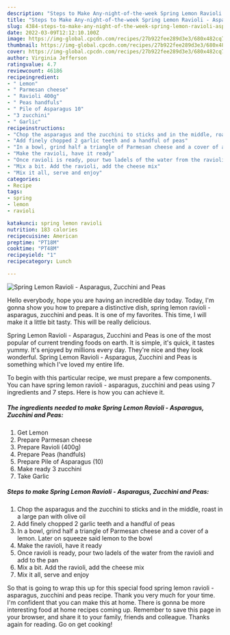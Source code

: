 ```yaml
---
description: "Steps to Make Any-night-of-the-week Spring Lemon Ravioli - Asparagus, Zucchini and Peas"
title: "Steps to Make Any-night-of-the-week Spring Lemon Ravioli - Asparagus, Zucchini and Peas"
slug: 4384-steps-to-make-any-night-of-the-week-spring-lemon-ravioli-asparagus-zucchini-and-peas
date: 2022-03-09T12:12:10.100Z
image: https://img-global.cpcdn.com/recipes/27b922fee289d3e3/680x482cq70/spring-lemon-ravioli-asparagus-zucchini-and-peas-recipe-main-photo.jpg
thumbnail: https://img-global.cpcdn.com/recipes/27b922fee289d3e3/680x482cq70/spring-lemon-ravioli-asparagus-zucchini-and-peas-recipe-main-photo.jpg
cover: https://img-global.cpcdn.com/recipes/27b922fee289d3e3/680x482cq70/spring-lemon-ravioli-asparagus-zucchini-and-peas-recipe-main-photo.jpg
author: Virginia Jefferson
ratingvalue: 4.7
reviewcount: 46186
recipeingredient:
- " Lemon"
- " Parmesan cheese"
- " Ravioli 400g"
- " Peas handfuls"
- " Pile of Asparagus 10"
- "3 zucchini"
- " Garlic"
recipeinstructions:
- "Chop the asparagus and the zucchini to sticks and in the middle, roast in a large pan with olive oil"
- "Add finely chopped 2 garlic teeth and a handful of peas"
- "In a bowl, grind half a triangle of Parmesan cheese and a cover of a lemon. Later on squeeze said lemon to the bowl"
- "Make the ravioli, have it ready"
- "Once ravioli is ready, pour two ladels of the water from the ravioli and add to the pan"
- "Mix a bit. Add the ravioli, add the cheese mix"
- "Mix it all, serve and enjoy"
categories:
- Recipe
tags:
- spring
- lemon
- ravioli

katakunci: spring lemon ravioli 
nutrition: 183 calories
recipecuisine: American
preptime: "PT18M"
cooktime: "PT48M"
recipeyield: "1"
recipecategory: Lunch

---
```



![Spring Lemon Ravioli - Asparagus, Zucchini and Peas](https://img-global.cpcdn.com/recipes/27b922fee289d3e3/680x482cq70/spring-lemon-ravioli-asparagus-zucchini-and-peas-recipe-main-photo.jpg)

Hello everybody, hope you are having an incredible day today. Today, I'm gonna show you how to prepare a distinctive dish, spring lemon ravioli - asparagus, zucchini and peas. It is one of my favorites. This time, I will make it a little bit tasty. This will be really delicious.

Spring Lemon Ravioli - Asparagus, Zucchini and Peas is one of the most popular of current trending foods on earth. It is simple, it's quick, it tastes yummy. It's enjoyed by millions every day. They're nice and they look wonderful. Spring Lemon Ravioli - Asparagus, Zucchini and Peas is something which I've loved my entire life.




To begin with this particular recipe, we must prepare a few components. You can have spring lemon ravioli - asparagus, zucchini and peas using 7 ingredients and 7 steps. Here is how you can achieve it.

<!--inarticleads1-->

##### The ingredients needed to make Spring Lemon Ravioli - Asparagus, Zucchini and Peas:

1. Get  Lemon
1. Prepare  Parmesan cheese
1. Prepare  Ravioli (400g)
1. Prepare  Peas (handfuls)
1. Prepare  Pile of Asparagus (10)
1. Make ready 3 zucchini
1. Take  Garlic




<!--inarticleads2-->

##### Steps to make Spring Lemon Ravioli - Asparagus, Zucchini and Peas:

1. Chop the asparagus and the zucchini to sticks and in the middle, roast in a large pan with olive oil
1. Add finely chopped 2 garlic teeth and a handful of peas
1. In a bowl, grind half a triangle of Parmesan cheese and a cover of a lemon. Later on squeeze said lemon to the bowl
1. Make the ravioli, have it ready
1. Once ravioli is ready, pour two ladels of the water from the ravioli and add to the pan
1. Mix a bit. Add the ravioli, add the cheese mix
1. Mix it all, serve and enjoy




So that is going to wrap this up for this special food spring lemon ravioli - asparagus, zucchini and peas recipe. Thank you very much for your time. I'm confident that you can make this at home. There is gonna be more interesting food at home recipes coming up. Remember to save this page in your browser, and share it to your family, friends and colleague. Thanks again for reading. Go on get cooking!
